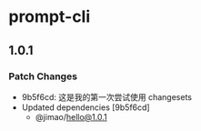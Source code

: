 # prompt-cli

## 1.0.1

### Patch Changes

- 9b5f6cd: 这是我的第一次尝试使用 changesets
- Updated dependencies [9b5f6cd]
  - @jimao/hello@1.0.1
